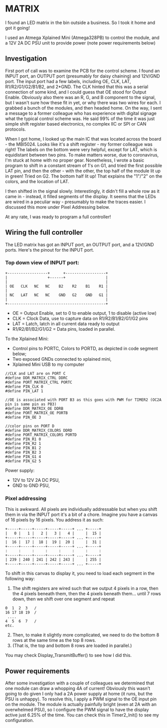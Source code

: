 # MATRIX

I found an LED matrix in the bin outside a business. So I took it home and got it going!

I used an Atmega Xplained Mini (Atmega328PB) to control the module, and a 12V 2A DC PSU unit to provide power (note power requirements below)

## Investigation

First port of call was to examine the PCB for the control scheme. I found an INPUT port, an OUTPUT port (presumably for daisy chaining) and 12V/GND port.
The input port had a few labels, including OE, CLK, LAT, R1/R2/G1/G2/B1/B2, and 2*GND.
The CLK hinted that this was a serial connection of some kind, and I could guess that OE stood for Output Enable. 
Obviously also there was an R, G, and B component to the signal, but I wasn't sure how these fit in yet, or why there was two wires for each.
I grabbed a bunch of the modules, and then headed home. On the way, I sent a message to a former colleague who has experience with digital signage what the typical control scheme was. 
He said 99% of the time it was just simple shift register based electronics, no complex IIC or SPI or CAN protocols.

When I got home, I looked up the main IC that was located across the board - the MBI5024. Looks like it's a shift register - my former colleague was right!
The labels on the bottom were very helpful, except for LAT, which is equidistant between two pins. To make matters worse, due to coronavirus, I'm stuck at home with no proper gear.
Nonetheless, I wrote a basic program to shift in a constant stream of 1's on G1, and tried the first possible LAT pin, and then the other - with the other, the top half of the module lit up in green!
Tried on G2. The bottom half lit up!
That explains the "1"/"2" on the colors, and the location of LAT.

I then shifted in the signal slowly. Interestingly, it didn't fill a whole row as it came in - instead, it filled segments of the display. It seems that the LEDs are wired in a peculiar way - presumably to make
the traces easier. I discussed this more under Pixel Addressing below.

At any rate, I was ready to program a full controller! 

## Wiring the full controller

The LED matrix has got an INPUT port, an OUTPUT port, and a 12V/GND ports.
Here's the pinout for the INPUT port.

### Top down view of INPUT port:
```
+------------------+      +------------------+
|                  +------+                  |
|                                            |
| OE   CLK   NC   NC    B2    R2    B1    R1 |
|                                            |
| NC   LAT   NC   NC    GND   G2    GND   G1 |
|                                            |
+--------------------------------------------+
```

* OE = Output Enable, set to 0 to enable output, 1 to disable (active low)
* CLK = Clock Data, use to capture data on R1/R2/B1/B2/G1/G2 pins
* LAT = Latch, latch in all current data ready to output
* R1/R2/B1/B2/G1/G2 = Data pins, loaded in parallel.

To the Xplained Mini:

* Control pins to PORTC, Colors to PORTD, as depicted in code segment below;
* Two exposed GNDs connected to xplained mini,
* Xplained Mini USB to my computer

```
//CLK and LAT are on PORT C
#define DDR_MATRIX_CTRL DDRC
#define PORT_MATRIX_CTRL PORTC
#define PIN_CLK 0
#define PIN_LAT	1

//OE is associated with PORT B3 as this goes with PWM for TIMER2 (OC2A pin is same pin as PB3)
#define DDR_MATRIX_OE DDRB
#define PORT_MATRIX_OE PORTB
#define PIN_OE 3

//color pins on PORT D
#define DDR_MATRIX_COLORS DDRD
#define PORT_MATRIX_COLORS PORTD
#define PIN_R1 0
#define PIN_R2 1
#define PIN_B1 2
#define PIN_B2 3
#define PIN_G1 4
#define PIN_G2 5

```

Power supply:
* 12V to 12V 2A DC PSU,
* GND to GND PSU,

### Pixel addressing

This is awkward. All pixels are individually addressable but when you shift them in via the INPUT port it's a bit of a chore.
Imagine you have a canvas of 16 pixels by 16 pixels.
You address it as such:
```
+-----+-----+-----+-----+-----+ ... +-----+ 
|   0 |   1 |   2 |   3 |   4 |     |  15 |
+-----+-----+-----+-----+-----+ ... +-----+ 
|  16 |  17 |  18 |  19 |  20 |     |  31 |
+-----+-----+-----+-----+-----+ ... +-----+ 
:     :     :     :     :     :     :     :
+-----+-----+-----+-----+-----+ ... +-----+ 
| 239 | 240 | 241 | 242 | 243 |     | 255 |
+-----+-----+-----+-----+-----+ ... +-----+ 
```
To shift in this canvas to display it, you need to load each segment in the following way:
1. The shift registers are wired such that we output 4 pixels in a row, then the 4 pixels beneath them, then the 4 pixels beneath them... until 7 rows down, then we shift over one segment and repeat
```
0  1  2  3   /
16 17 18 19  /
 ....
4  5  6  7   /
etc.
```
2. Then, to make it slightly more complicated, we need to do the bottom 8 rows at the same time as the top 8 rows.
3. (That is, the top and bottom 8 rows are loaded in parallel.)

You may check Display_TransmitBuffer() to see how I did this.

## Power requirements
After some investigation with a couple of colleagues we determined that one module can draw a whopping 4A of current!
Obviously this wasn't going to do given I only had a 2A power supply at home (it runs, but the PSU is unhappy).
To resolve this, I apply a PWM signal to the OE input pin on the module. 
The module is actually painfully bright (even at 2A with an overwhelmed PSU), so I configure the PWM signal to have the display active just 6.25% of the time.
You can check this in Timer2_Init() to see my configuration.